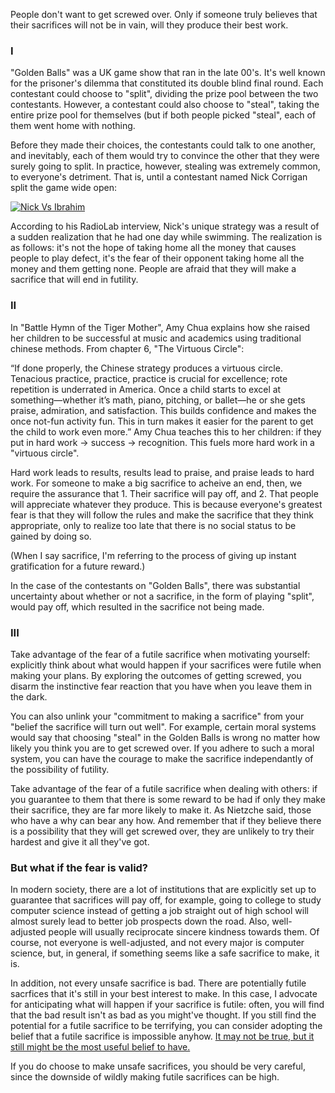 People don't want to get screwed over. Only if someone truly believes that their sacrifices will not be in vain, will they produce their best work.

### I

"Golden Balls" was a UK game show that ran in the late 00's. It's well known for the prisoner's dilemma that constituted its double blind final round. Each contestant could choose to "split", dividing the prize pool between the two contestants. However, a contestant could also choose to "steal", taking the entire prize pool for themselves (but if both people picked "steal", each of them went home with nothing.

Before they made their choices, the contestants could talk to one another, and inevitably, each of them would try to convince the other that they were surely going to split. In practice, however, stealing was extremely common, to everyone's detriment. That is, until a contestant named Nick Corrigan split the game wide open:

[![Nick Vs Ibrahim](http://img.youtube.com/vi/a7hbjUauHb8/0.jpg)](http://www.youtube.com/watch?v=a7hbjUauHb8)

According to his RadioLab interview, Nick's unique strategy was a result of a sudden realization that he had one day while swimming. The realization is as follows: it's not the hope of taking home all the money that causes people to play defect, it's the fear of their opponent taking home all the money and them getting none. People are afraid that they will make a sacrifice that will end in futility.

### II

In "Battle Hymn of the Tiger Mother", Amy Chua explains how she raised her children to be successful at music and academics using traditional chinese methods. From chapter 6, "The Virtuous Circle":

“If done properly, the Chinese strategy produces a virtuous circle. Tenacious practice, practice, practice is crucial for excellence; rote repetition is underrated in America. Once a child starts to excel at something—whether it’s math, piano, pitching, or ballet—he or she gets praise, admiration, and satisfaction. This builds confidence and makes the once not-fun activity fun. This in turn makes it easier for the parent to get the child to work even more.”
Amy Chua teaches this to her children: if they put in hard work -> success -> recognition. This fuels more hard work in a "virtuous circle".

Hard work leads to results, results lead to praise, and praise leads to hard work. For someone to make a big sacrifice to acheive an end, then, we require the assurance that 1. Their sacrifice will pay off, and 2. That people will appreciate whatever they produce. This is because everyone's greatest fear is that they will follow the rules and make the sacrifice that they think appropriate, only to realize too late that there is no social status to be gained by doing so.

(When I say sacrifice, I'm referring to the process of giving up instant gratification for a future reward.)

In the case of the contestants on "Golden Balls", there was substantial uncertainty about whether or not a sacrifice, in the form of playing "split", would pay off, which resulted in the sacrifice not being made.

### III

Take advantage of the fear of a futile sacrifice when motivating yourself: explicitly think about what would happen if your sacrifices were futile when making your plans. By exploring the outcomes of getting screwed, you disarm the instinctive fear reaction that you have when you leave them in the dark.

You can also unlink your "commitment to making a sacrifice" from your "belief the sacrifice will turn out well". For example, certain moral systems would say that choosing "steal" in the Golden Balls is wrong no matter how likely you think you are to get screwed over. If you adhere to such a moral system, you can have the courage to make the sacrifice independantly of the possibility of futility.

Take advantage of the fear of a futile sacrifice when dealing with others: if you guarantee to them that there is some reward to be had if only they make their sacrifice, they are far more likely to make it. As Nietzche said, those who have a why can bear any how. And remember that if they believe there is a possibility that they will get screwed over, they are unlikely to try their hardest and give it all they've got.

### But what if the fear is valid?

In modern society, there are a lot of institutions that are explicitly set up to guarantee that sacrifices will pay off, for example, going to college to study computer science instead of getting a job straight out of high school will almost surely lead to better job prospects down the road. Also, well-adjusted people will usually reciprocate sincere kindness towards them. Of course, not everyone is well-adjusted, and not every major is computer science, but, in general, if something seems like a safe sacrifice to make, it is.

In addition, not every unsafe sacrifice is bad. There are potentially futile sacrfices that it's still in your best interest to make. In this case, I advocate for anticipating what will happen if your sacrifice is futile: often, you will find that the bad result isn't as bad as you might've thought. If you still find the potential for a futile sacrifice to be terrifying, you can consider adopting the belief that a futile sacrifice is impossible anyhow. [It may not be true, but it still might be the most useful belief to have.](https://brianlui.dog/2018/03/20/useful-models-are-better-than-correct-models/)

If you do choose to make unsafe sacrifices, you should be very careful, since the downside of wildly making futile sacrifices can be high.
